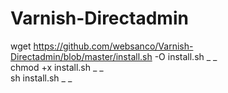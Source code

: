 # Varnish-Directadmin

wget https://github.com/websanco/Varnish-Directadmin/blob/master/install.sh -O install.sh _ _  
chmod +x install.sh _ _  
sh install.sh _ _  
